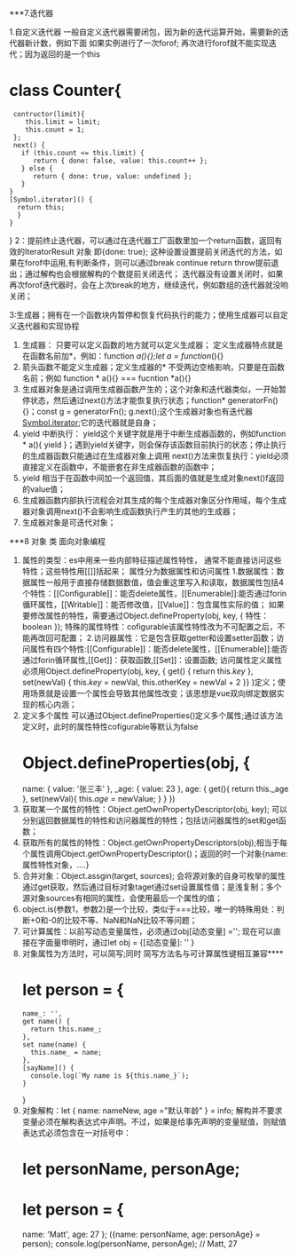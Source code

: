 
***7.迭代器

1.自定义迭代器 一般自定义迭代器需要闭包，因为新的迭代运算开始，需要新的迭代器新计数，例如下面 如果实例进行了一次forof; 再次进行forof就不能实现迭代；因为返回的是一个this 
 # class Counter{
     contructor(limit){
        this.limit = limit;
        this.count = 1;
     };
     next() { 
       if (this.count <= this.limit) { 
          return { done: false, value: this.count++ }; 
       } else { 
          return { done: true, value: undefined }; 
       } 
    } 
    [Symbol.iterator]() { 
      return this; 
      }
    }
  }
2：提前终止迭代器，可以通过在迭代器工厂函数里加一个return函数，返回有效的IteratorResult 对象 即{done: true}; 这种设置设置提前关闭迭代的方法，如果在forof中运用,有判断条件，则可以通过break continue return throw提前退出；通过解构也会根据解构的个数提前关闭迭代； 迭代器没有设置关闭时，如果再次forof迭代器时，会在上次break的地方，继续迭代，例如数组的迭代器就没哟关闭；
    
3:生成器；拥有在一个函数块内暂停和恢复代码执行的能力；使用生成器可以自定义迭代器和实现协程
   1. 生成器： 只要可以定义函数的地方就可以定义生成器； 定义生成器特点就是在函数名前加*，例如：function *a(){};let a = function*(){}
   2. 箭头函数不能定义生成器；定义生成器的* 不受两边空格影响，只要是在函数名前；例如 function * a(){} === fucntion *a(){}
   3. 生成器对象是通过调用生成器函数产生的；这个对象和迭代器类似，一开始暂停状态，然后通过next()方法才能恢复执行状态；function* generatorFn() {}；const g = generatorFn(); g.next();这个生成器对象也有迭代器[Symbol.iterator]();它的迭代器就是自身；
   4. yield 中断执行： yield这个关键字就是用于中断生成器函数的，例如function * a(){ yield }；遇到yield关键字，则会保存该函数目前执行的状态；停止执行的生成器函数只能通过在生成器对象上调用 next()方法来恢复执行：yield必须直接定义在函数中，不能嵌套在非生成器函数的函数中；
   5. yield 相当于在函数中间加一个返回值，其后面的值就是生成对象next()f返回的value值；
   6. 生成器函数内部执行流程会对其生成的每个生成器对象区分作用域，每个生成器对象调用next()不会影响生成函数执行产生的其他的生成器；
   7. 生成器对象是可迭代对象；
   
***8 对象 类 面向对象编程

1. 属性的类型：es中用来一些内部特征描述属性特性， 通常不能直接访问这些特性；这些特性用[[]]括起来； 属性分为数据属性和访问属性
   1.数据属性：数据属性一般用于直接存储数据数值，值会重这里写入和读取，数据属性包括4个特性：[[Configurable]]：能否delete属性，[[Enumerable]]:能否通过forin循环属性，[[Writable]]：能否修改值，[[Value]]：包含属性实际的值； 如果要修改属性的特性，需要通过Object.defineProperty(obj, key, { 特性： boolean }); 特殊的属性特性：cofigurable该属性特性改为不可配置之后，不能再改回可配置；
   2.访问器属性：它是包含获取getter和设置setter函数；访问属性有四个特性:[[Configurable]]：能否delete属性，[[Enumerable]]:能否通过forin循环属性,[[Get]]：获取函数,[[Set]]：设置函数; 访问属性定义属性必须用Object.defineProperty(obj, key, { get() { return this._key_ }, set(newVal) { this._key_ = newVal, this.otherKey = newVal + 2 }} )定义；使用场景就是设置一个属性会导致其他属性改变；该思想是vue双向绑定数据实现的核心内涵；
2. 定义多个属性
   可以通过Object.defineProperties()定义多个属性;通过该方法定义时，此时的属性特性cofigurable等默认为false
   # Object.defineProperties(obj, {
     name: {
       value: '张三丰'
     },
     _age: {
       value: 23
     },
     age: {
       get(){
         return this._age   
       },
       set(newVal){
         this._age_ = newValue;
       }
     }
   })
3. 获取某一个属性的特性：Object.getOwnPropertyDescriptor(obj, key); 可以分别返回数据属性的特性和访问器属性的特性；包括访问器属性的set和get函数；
4. 获取所有的属性的特性：Object.getOwnPropertyDescriptors(obj);相当于每个属性调用Object.getOwnPropertyDescriptor()；返回的时一个对象{name: 属性特性对象，....}
5. 合并对象：Object.assgin(target, sources); 会将源对象的自身可枚举的属性通过get获取，然后通过目标对象taget通过set设置属性值；是浅复制；多个源对象sources有相同的属性，会使用最后一个属性的值；
6. object.is(参数1，参数2)是一个比较，类似于===比较，唯一的特殊用处：判断+0和-0的比较不等、NaN和NaN比较不等问题；
7. 可计算属性：以前写动态变量属性，必须通过obj[动态变量] =''; 现在可以直接在字面量申明时，通过let obj = {[动态变量]: '' }
8. 对象属性为方法时，可以简写;同时 简写方法名与可计算属性键相互兼容****
   #  let person = { 
       name_: '', 
       get name() { 
         return this.name_; 
       }, 
       set name(name) { 
         this.name_ = name; 
       }, 
       [sayName]() { 
         console.log(`My name is ${this.name_}`); 
       } 
      }
9. 对象解构：let { name: nameNew, age ="默认年龄" } = info; 
   解构并不要求变量必须在解构表达式中声明。不过，如果是给事先声明的变量赋值，则赋值表达式必须包含在一对括号中：
   #  let personName, personAge; 
   #  let person = { 
    name: 'Matt', 
    age: 27 
   }; 
   ({name: personName, age: personAge} = person); 
   console.log(personName, personAge); // Matt, 27
